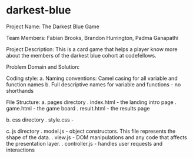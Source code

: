 # darkest-blue
Project Name: The Darkest Blue Game

Team Members: Fabian Brooks, Brandon Hurrington, Padma Ganapathi

Project Description: This is a card game that helps a player know more about the members of the darkest blue cohort at codefellows.

Problem Domain and Solution:

Coding style:
  a. Naming conventions: Camel casing for all variable and function names
  b. Full descriptive names for variable and functions - no shorthands

File Structure:
  a. pages directory
     . index.html - the landing intro page
     . game.html - the game board
     . result.html - the results page
  
  b. css directory
     . style.css - 

  c. js directory
     . model.js - object constructors. This file represents the shape of the data.
     . view.js - DOM manipulations and any code that affects the presentation layer.
     . controller.js - handles user requests and interactions
